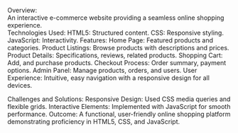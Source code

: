 Overview:<br>
An interactive e-commerce website providing a seamless online shopping experience.
<br>
Technologies Used:
HTML5: Structured content.
CSS: Responsive styling.
JavaScript: Interactivity.
Features:
Home Page: Featured products and categories.
Product Listings: Browse products with descriptions and prices.
Product Details: Specifications, reviews, related products.
Shopping Cart: Add, and purchase products.
Checkout Process: Order summary, payment options.
Admin Panel: Manage products, orders, and users.
User Experience:
Intuitive, easy navigation with a responsive design for all devices.

Challenges and Solutions:
Responsive Design: Used CSS media queries and flexible grids.
Interactive Elements: Implemented with JavaScript for smooth performance.
Outcome:
A functional, user-friendly online shopping platform demonstrating proficiency in HTML5, CSS, and JavaScript.
